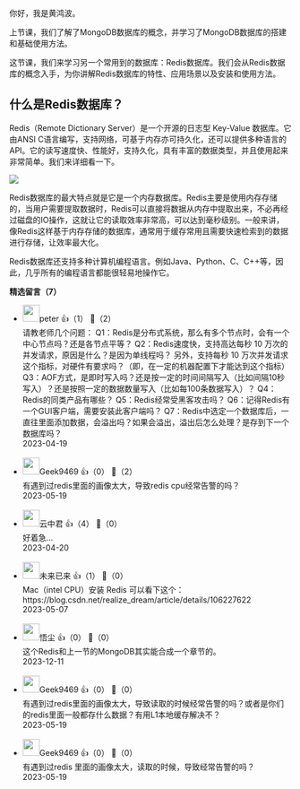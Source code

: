 你好，我是黄鸿波。

上节课，我们了解了MongoDB数据库的概念，并学习了MongoDB数据库的搭建和基础使用方法。

这节课，我们来学习另一个常用到的数据库：Redis数据库。我们会从Redis数据库的概念入手，为你讲解Redis数据库的特性、应用场景以及安装和使用方法。

## 什么是Redis数据库？

Redis（Remote Dictionary Server）是一个开源的日志型 Key-Value 数据库。它由ANSI C语言编写，支持网络，可基于内存亦可持久化，还可以提供多种语言的API。它的读写速度快、性能好，支持久化，具有丰富的数据类型，并且使用起来非常简单。我们来详细看一下。

![](https://static001.geekbang.org/resource/image/ce/df/ceef01e19bdc713961a382yy9776dddf.png?wh=3000x1196)

Redis数据库的最大特点就是它是一个内存数据库。Redis主要是使用内存存储的，当用户需要提取数据时，Redis可以直接将数据从内存中提取出来，不必再经过磁盘的IO操作，这就让它的读取效率非常高，可以达到毫秒级别。一般来讲，像Redis这样基于内存存储的数据库，通常用于缓存常用且需要快速检索到的数据进行存储，让效率最大化。

Redis数据库还支持多种计算机编程语言。例如Java、Python、C、C++等，因此，几乎所有的编程语言都能很轻易地操作它。
<div><strong>精选留言（7）</strong></div><ul>
<li><img src="https://static001.geekbang.org/account/avatar/00/10/25/87/f3a69d1b.jpg" width="30px"><span>peter</span> 👍（1） 💬（2）<div>请教老师几个问题：
Q1：Redis是分布式系统，那么有多个节点时，会有一个中心节点吗？还是各节点平等？
Q2：Redis速度快，支持高达每秒 10 万次的并发请求，原因是什么？是因为单线程吗？ 另外，支持每秒 10 万次并发请求这个指标，对硬件有要求吗？（即，在一定的机器配置下才能达到这个指标）
Q3：AOF方式，是即时写入吗？还是按一定的时间间隔写入（比如间隔10秒写入）？还是按照一定的数据数量写入（比如每100条数据写入）？
Q4：Redis的同类产品有哪些？
Q5：Redis经常受黑客攻击吗？
Q6：记得Redis有一个GUI客户端，需要安装此客户端吗？
Q7：Redis中选定一个数据库后，一直往里面添加数据，会溢出吗？如果会溢出，溢出后怎么处理？是存到下一个数据库吗？</div>2023-04-19</li><br/><li><img src="" width="30px"><span>Geek9469</span> 👍（0） 💬（2）<div>有遇到过redis里面的画像太大，导致redis cpu经常告警的吗？</div>2023-05-19</li><br/><li><img src="https://static001.geekbang.org/account/avatar/00/16/18/60/ecdb8ff9.jpg" width="30px"><span>云中君</span> 👍（4） 💬（0）<div>好着急…</div>2023-04-20</li><br/><li><img src="https://static001.geekbang.org/account/avatar/00/12/1d/3a/cdf9c55f.jpg" width="30px"><span>未来已来</span> 👍（1） 💬（0）<div>Mac（intel CPU）安装 Redis 可以看下这个：https:&#47;&#47;blog.csdn.net&#47;realize_dream&#47;article&#47;details&#47;106227622</div>2023-05-07</li><br/><li><img src="https://static001.geekbang.org/account/avatar/00/21/67/fe/5d17661a.jpg" width="30px"><span>悟尘</span> 👍（0） 💬（0）<div>这个Redis和上一节的MongoDB其实能合成一个章节的。</div>2023-12-11</li><br/><li><img src="" width="30px"><span>Geek9469</span> 👍（0） 💬（0）<div>有遇到过redis里面的画像太大，导致读取的时候经常告警的吗？或者是你们的redis里面一般都存什么数据？有用L1本地缓存解决不？</div>2023-05-19</li><br/><li><img src="" width="30px"><span>Geek9469</span> 👍（0） 💬（0）<div>有遇到过redis 里面的画像太大，读取的时候，导致经常告警的吗？</div>2023-05-19</li><br/>
</ul>